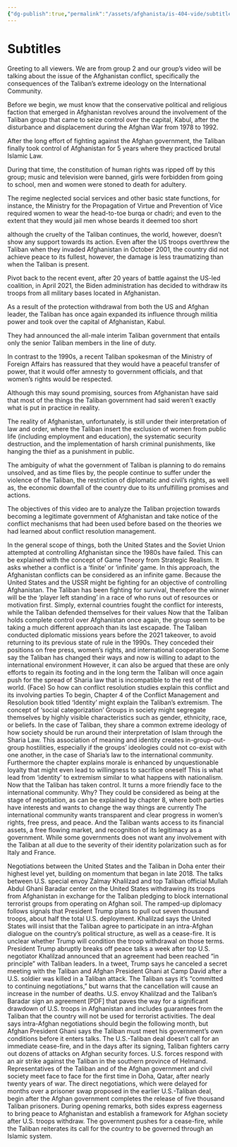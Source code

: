 ```yaml
---
{"dg-publish":true,"permalink":"/assets/afghanista/is-404-vide/subtitles/"}
---
```


# Subtitles

Greeting to all viewers. We are from group 2 and our group’s video will be talking about the issue of the Afghanistan conflict, specifically the consequences of the Taliban’s extreme ideology on the International Community.

Before we begin, we must know that the conservative political and religious faction that emerged in Afghanistan revolves around the involvement of the Taliban group that came to seize control over the capital, Kabul, after the disturbance and displacement during the Afghan War from 1978 to 1992.

After the long effort of fighting against the Afghan government, the Taliban finally took control of Afghanistan for 5 years where they practiced brutal Islamic Law.

During that time, the constitution of human rights was ripped off by this group; music and television were banned, girls were forbidden from going to school, men and women were stoned to death for adultery.

The regime neglected social services and other basic state functions, for instance, the Ministry for the Propagation of Virtue and Prevention of Vice required women to wear the head-to-toe burqa or chadri; and even to the extent that they would jail men whose beards it deemed too short

although the cruelty of the Taliban continues, the world, however, doesn’t show any support towards its action. Even after the US troops overthrew the Taliban when they invaded Afghanistan in October 2001, the country did not achieve peace to its fullest, however, the damage is less traumatizing than when the Taliban is present.

Pivot back to the recent event, after 20 years of battle against the US-led coalition, in April 2021, the Biden administration has decided to withdraw its troops from all military bases located in Afghanistan.

As a result of the protection withdrawal from both the US and Afghan leader, the Taliban has once again expanded its influence through militia power and took over the capital of Afghanistan, Kabul.

They had announced the all-male interim Taliban government that entails only the senior Taliban members in the line of duty.

In contrast to the 1990s, a recent Taliban spokesman of the Ministry of Foreign Affairs has reassured that they would have a peaceful transfer of power, that it would offer amnesty to government officials, and that women’s rights would be respected.

Although this may sound promising, sources from Afghanistan have said that most of the things the Taliban government had said weren’t exactly what is put in practice in reality.

The reality of Afghanistan, unfortunately, is still under their interpretation of law and order, where the Taliban insert the exclusion of women from public life (including employment and education), the systematic security destruction, and the implementation of harsh criminal punishments, like hanging the thief as a punishment in public.

The ambiguity of what the government of Taliban is planning to do remains unsolved, and as time flies by, the people continue to suffer under the violence of the Taliban, the restriction of diplomatic and civil’s rights, as well as, the economic downfall of the country due to its unfulfilling promises and actions.

The objectives of this video are to analyze the Taliban projection towards becoming a legitimate government of Afghanistan and take notice of the conflict mechanisms that had been used before based on the theories we had learned about conflict resolution management.

In the general scope of things, both the United States and the Soviet Union attempted at controlling Afghanistan since the 1980s have failed.
This can be explained with the concept of Game Theory from Strategic Realism.
It asks whether a conflict is a ‘finite’ or ‘infinite’ game.
In this approach, the Afghanistan conflicts can be considered as an infinite game.
Because the United States and the USSR might be fighting for an objective of controlling Afghanistan.
The Taliban has been fighting for survival, therefore the winner will be the ‘player left standing’ in a race of who runs out of resources or motivation first.
Simply, external countries fought the conflict for interests, while the Taliban defended themselves for their values
Now that the Taliban holds complete control over Afghanistan once again, the group seem to be taking a much different approach than its last escapade.
The Taliban conducted diplomatic missions years before the 2021 takeover, to avoid returning to its previous state of rule in the 1990s.
They conceded their positions on free press, women’s rights, and international cooperation
Some say the Taliban has changed their ways and now is willing to adapt to the international environment
However, it can also be argued that these are only efforts to regain its footing and in the long term the Taliban will once again push for the spread of Sharia law that is incompatible to the rest of the world. (Face)
So how can conflict resolution studies explain this conflict and its involving parties
To begin, Chapter 4 of the Conflict Management and Resolution book titled ‘Identity’ might explain the Taliban’s extremism. The concept of ‘social categorization’
Groups in society might segregate themselves by highly visible characteristics such as gender, ethnicity, race, or beliefs.
In the case of Taliban, they share a common extreme ideology of how society should be run around their interpretation of Islam through the Sharia Law.
This association of meaning and identity creates in-group-out-group hostilities, especially if the groups’ ideologies could not co-exist with one another, in the case of Sharia’s law to the international community.
Furthermore the chapter explains morale is enhanced by unquestionable loyalty that might even lead to willingness to sacrifice oneself
This is what lead from ‘identity’ to extremism similar to what happens with nationalism.
Now that the Taliban has taken control. It turns a more friendly face to the international community. Why?
They could be considered as being at the stage of negotiation, as can be explained by chapter 8, where both parties have interests and wants to change the way things are currently
The international community wants transparent and clear progress in women’s rights, free press, and peace.
And the Taliban wants access to its financial assets, a free flowing market, and recognition of its legitimacy as a government.
While some governments does not want any involvement with the Taliban at all due to the severity of their identity polarization such as for Italy and France.

Negotiations between the United States and the Taliban in Doha enter their highest level yet, building on momentum that began in late 2018. The talks between U.S. special envoy Zalmay Khalilzad and top Taliban official Mullah Abdul Ghani Baradar center on the United States withdrawing its troops from Afghanistan in exchange for the Taliban pledging to block international terrorist groups from operating on Afghan soil. The ramped-up diplomacy follows signals that President Trump plans to pull out seven thousand troops, about half the total U.S. deployment. Khalilzad says the United States will insist that the Taliban agree to participate in an intra-Afghan dialogue on the country’s political structure, as well as a cease-fire. It is unclear whether Trump will condition the troop withdrawal on those terms.
President Trump abruptly breaks off peace talks a week after top U.S. negotiator Khalilzad announced that an agreement had been reached “in principle” with Taliban leaders. In a tweet, Trump says he canceled a secret meeting with the Taliban and Afghan President Ghani at Camp David after a U.S. soldier was killed in a Taliban attack. The Taliban says it’s “committed to continuing negotiations,” but warns that the cancellation will cause an increase in the number of deaths.
U.S. envoy Khalilzad and the Taliban’s Baradar sign an agreement [PDF] that paves the way for a significant drawdown of U.S. troops in Afghanistan and includes guarantees from the Taliban that the country will not be used for terrorist activities. The deal says intra-Afghan negotiations should begin the following month, but Afghan President Ghani says the Taliban must meet his government’s own conditions before it enters talks. The U.S.-Taliban deal doesn’t call for an immediate cease-fire, and in the days after its signing, Taliban fighters carry out dozens of attacks on Afghan security forces. U.S. forces respond with an air strike against the Taliban in the southern province of Helmand.
Representatives of the Taliban and of the Afghan government and civil society meet face to face for the first time in Doha, Qatar, after nearly twenty years of war. The direct negotiations, which were delayed for months over a prisoner swap proposed in the earlier U.S.-Taliban deal, begin after the Afghan government completes the release of five thousand Taliban prisoners. During opening remarks, both sides express eagerness to bring peace to Afghanistan and establish a framework for Afghan society after U.S. troops withdraw. The government pushes for a cease-fire, while the Taliban reiterates its call for the country to be governed through an Islamic system.